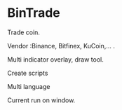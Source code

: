 # BinTrade
Trade coin. 

Vendor :Binance, Bitfinex, KuCoin,... . 

Multi indicator overlay, draw tool.

Create scripts

Multi language


Current run on window.
